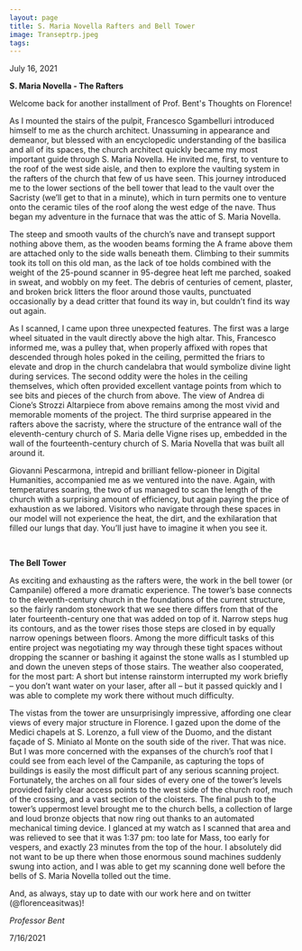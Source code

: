 ```yaml
---
layout: page
title: S. Maria Novella Rafters and Bell Tower 
image: Transeptrp.jpeg
tags:
---
```

<p> July 16, 2021 </p>
<p><b>S. Maria Novella - The Rafters</b></p>

<p> Welcome back for another installment of Prof. Bent's Thoughts on Florence! </p>


<p>As I mounted the stairs of the pulpit, <!-- more --> Francesco Sgambelluri introduced himself to me as the church architect. Unassuming in appearance and demeanor, but blessed with an encyclopedic understanding of the basilica and all of its spaces, the church architect quickly became my most important guide through S. Maria Novella. He invited me, first, to venture to the roof of the west side aisle, and then to explore the vaulting system in the rafters of the church that few of us have seen. This journey introduced me to the lower sections of the bell tower that lead to the vault over the Sacristy (we’ll get to that in a minute), which in turn permits one to venture onto the ceramic tiles of the roof along the west edge of the nave. Thus began my adventure in the furnace that was the attic of S. Maria Novella.</p>

<p>The steep and smooth vaults of the church’s nave and transept support nothing above them, as the wooden beams forming the A frame above them are attached only to the side walls beneath them. Climbing to their summits took its toll on this old man, as the lack of toe holds combined with the weight of the 25-pound scanner in 95-degree heat left me parched, soaked in sweat, and wobbly on my feet. The debris of centuries of cement, plaster, and broken brick litters the floor around those vaults, punctuated occasionally by a dead critter that found its way in, but couldn’t find its way out again. </p>

<p>As I scanned, I came upon three unexpected features. The first was a large wheel situated in the vault directly above the high altar. This, Francesco informed me, was a pulley that, when properly affixed with ropes that descended through holes poked in the ceiling, permitted the friars to elevate and drop in the church candelabra that would symbolize divine light during services. The second oddity were the holes in the ceiling themselves, which often provided excellent vantage points from which to see bits and pieces of the church from above. The view of Andrea di Cione’s Strozzi Altarpiece from above remains among the most vivid and memorable moments of the project. The third surprise appeared in the rafters above the sacristy, where the structure of the entrance wall of the eleventh-century church of S. Maria delle Vigne rises up, embedded in the wall of the fourteenth-century church of S. Maria Novella that was built all around it. </p>

<p>Giovanni Pescarmona, intrepid and brilliant fellow-pioneer in Digital Humanities, accompanied me as we ventured into the nave. Again, with temperatures soaring, the two of us managed to scan the length of the church with a surprising amount of efficiency, but again paying the price of exhaustion as we labored. Visitors who navigate through these spaces in our model will not experience the heat, the dirt, and the exhilaration that filled our lungs that day. You’ll just have to imagine it when you see it.</p>
 

<p><b>The Bell Tower</b></p>

<p>As exciting and exhausting as the rafters were, the work in the bell tower (or Campanile) offered a more dramatic experience. The tower’s base connects to the eleventh-century church in the foundations of the current structure, so the fairly random stonework that we see there differs from that of the later fourteenth-century one that was added on top of it. Narrow steps hug its contours, and as the tower rises those steps are closed in by equally narrow openings between floors. Among the more difficult tasks of this entire project was negotiating my way through these tight spaces without dropping the scanner or bashing it against the stone walls as I stumbled up and down the uneven steps of those stairs. The weather also cooperated, for the most part: A short but intense rainstorm interrupted my work briefly – you don’t want water on your laser, after all – but it passed quickly and I was able to complete my work there without much difficulty. </p>

<p>The vistas from the tower are unsurprisingly impressive, affording one clear views of every major structure in Florence. I gazed upon the dome of the Medici chapels at S. Lorenzo, a full view of the Duomo, and the distant façade of S. Miniato al Monte on the south side of the river. That was nice. But I was more concerned with the expanses of the church’s roof that I could see from each level of the Campanile, as capturing the tops of buildings is easily the most difficult part of any serious scanning project. Fortunately, the arches on all four sides of every one of the tower’s levels provided fairly clear access points to the west side of the church roof, much of the crossing, and a vast section of the cloisters. The final push to the tower’s uppermost level brought me to the church bells, a collection of large and loud bronze objects that now ring out thanks to an automated mechanical timing device. I glanced at my watch as I scanned that area and was relieved to see that it was 1:37 pm: too late for Mass, too early for vespers, and exactly 23 minutes from the top of the hour. I absolutely did not want to be up there when those enormous sound machines suddenly swung into action, and I was able to get my scanning done well before the bells of S. Maria Novella tolled out the time.</p>


<p> And, as always, stay up to date with our work here and on twitter (@florenceasitwas)!</p>
  
  <p><i> Professor Bent</i></p>
  <p>7/16/2021</p>
